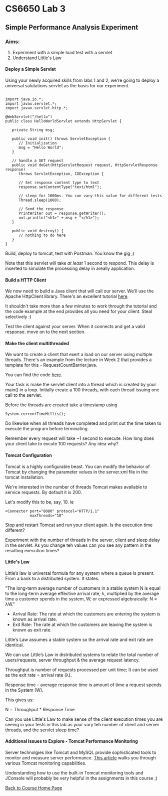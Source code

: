 # CS6650 Lab 3  

## Simple Performance Analysis Experiment
### Aims: 
1. Experiment with a simple load test with a servlet
1. Understand Little's Law

#### Deploy a Simple Servlet
Using your newly acquired skills from labs 1 and 2, we're going to deploy a universal salutations servlet as the basis for our experiment. 
~~~

import java.io.*;
import javax.servlet.*;
import javax.servlet.http.*;

@WebServlet("/hello")
public class HelloWorldServlet extends HttpServlet {
 
   private String msg;

   public void init() throws ServletException {
      // Initialization
      msg = "Hello World";
   }
   
   // handle a GET request
   public void doGet(HttpServletRequest request, HttpServletResponse response)
      throws ServletException, IOException {
      
      // Set response content type to text
      response.setContentType("text/html");
	  
	  // sleep for 1000ms. You can vary this value for different tests
	  Thread.sleep(1000);

      // Send the response
      PrintWriter out = response.getWriter();
      out.println("<h1>" + msg + "</h1>");
   }

   public void destroy() {
      // nothing to do here
   }
}
~~~

Build, deploy to tomcat, test with Postman. You know the gig ;)

Note that this servlet will take _at least_ 1 second to respond. This delay is inserted to simulate the processing delay in areally application.

#### Build a HTTP Client
We now need to build a Java client that will call our server. We'll use the Apache HttpClient library. There's an excellent tutorial [here](https://hc.apache.org/httpclient-3.x/tutorial.html). 

It shouldn't take more than a few minutes to work through the tutorial and the code example at the end provides all you need for your client. Steal selectively :)

Test the client against your server. When it connects and get a valid response. move on to the next section.

#### Make the client multithreaded
We want to create a client that exert a load on our server using multiple threads. There's an example from the lecture in Week 2 that provides a template for this - RequestCountBarrier.java.

You can find the code [here](https://github.com/gortonator/bsds-6650/tree/master/code/week-2/bsdsthreads).

Your task is make the servlet client into a thread which is created by your main() in a loop. Initially create a 100 threads, with each thread issuing one call to the servlet. 

Before the threads are created take a timestamp using 
~~~
System.currentTimeMillis();
~~~
Do likewise when all threads have completed and print out the time taken to execute the program before terminating.

Remember every request will take ~1 second to execute. How long does your client take to excute 100 requests? Any idea why?

#### Tomcat Configuration
Tomcat is a highly configurable beast. You can modify the behavior of Tomcat by changing the parameter velues in the server.xml file in the tomcat installation.

We're interested in the number of threads Tomcat makes available to service requests. By default it is 200. 

Let's modify this to be, say, 10. ie
~~~
<Connector port="8080" protocol="HTTP/1.1"
	       maxThreads="10"
~~~

Stop and restart Tomcat and run your client again. Is the execution time different?

Experiment with the number of threads in the server, client and sleep delay in the servlet. As you change teh values can you see any pattern in the resulting execution times?

#### Little's Law
Little’s law is universal formula for any system where a queue is present. From a bank to a distributed system. It states:

"The long-term average number of customers in a stable system N is equal to the long-term average effective arrival rate, λ, multiplied by the average time a customer spends in the system, W; or expressed algebraically: N = λW."

* Arrival Rate: The rate at which the customers are entering the system is known as arrival rate.
* Exit Rate: The rate at which the customers are leaving the system is known as exit rate.

Little’s Law assumes a stable system so the arrival rate and exit rate are identical.

We can use Little’s Law in distributed systems to relate the total number of users/requests, server throughput & the average request latency.

Throughput is number of requests processed per unit time; It can be used as the exit rate = arrival rate (λ).

Response time – average response time is amount of time a request spends in the System (W). 

This gives us:

N = Throughput * Response Time

Can you use Little's Law to make sense of the client execution times you are seeing in your tests in this lab as your vary teh number of client and server threads, and the servlet sleep time?

#### Additional Issues to Explore - Tomcat Performance Monitoring

Server technolgies like Tomcat and MySQL provide sophisticated tools to monitor and measure server performance. [This article](https://www.datadoghq.com/blog/tomcat-monitoring-tools/) walks you through various Tomcat monitoring capabilities. 

Understanding how to use the built-in Tomcat monitoring tools and JConsole will probably be very helpful in the assignments in this course ;)


[Back to Course Home Page](https://gortonator.github.io/bsds-6650/)
